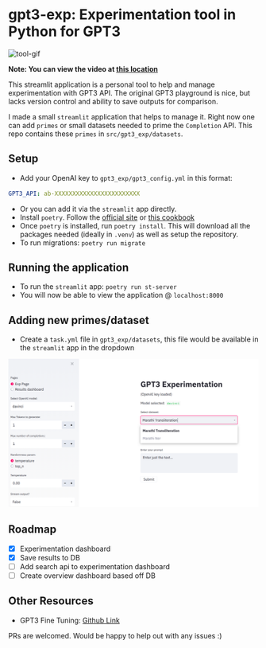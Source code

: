 # gpt3-exp: Experimentation tool in Python for GPT3

![tool-gif](assets/tool-gpt3.gif)

__Note: You can view the video at [this location](https://www.loom.com/share/3384fc679e7e44e28d332dccf2802697)__

This streamlit application is a personal tool to help and manage experimentation with GPT3 API. The original GPT3 playground is nice, but lacks version control and ability to save outputs for comparison.

I made a small `streamlit` application that helps to manage it. Right now one can add `primes` or small datasets needed to prime the `Completion` API. This repo contains these `primes` in `src/gpt3_exp/datasets`.

## Setup

- Add your OpenAI key to `gpt3_exp/gpt3_config.yml` in this format:

```yaml
GPT3_API: ab-XXXXXXXXXXXXXXXXXXXXXXXX
```

- Or you can add it via the `streamlit` app directly.
- Install `poetry`. Follow the [official site](https://python-poetry.org/docs/#installation) or [this cookbook](https://soumendra.gitbook.io/deeplearning-cookbook/setting-up/setting-up-poetry-for-your-project)
- Once `poetry` is installed, run `poetry install`. This will download all the packages needed (ideally in `.venv`) as well as setup the repository.
- To run migrations: `poetry run migrate`

## Running the application

- To run the `streamlit` app: `poetry run st-server`
- You will now be able to view the application @ `localhost:8000`

## Adding new primes/dataset

- Create a `task.yml` file in `gpt3_exp/datasets`, this file would be available in the `streamlit` app in the dropdown

![dataset-dropdown](assets/dataset-dropdown.png)

## Roadmap

- [x] Experimentation dashboard
- [x] Save results to DB
- [ ] Add search api to experimentation dashboard
- [ ] Create overview dashboard based off DB

## Other Resources

- GPT3 Fine Tuning: [Github Link](https://github.com/cabhijith/GPT-3_Docs/blob/master/Fine-Tune.md)

PRs are welcomed. Would be happy to help out with any issues :)
